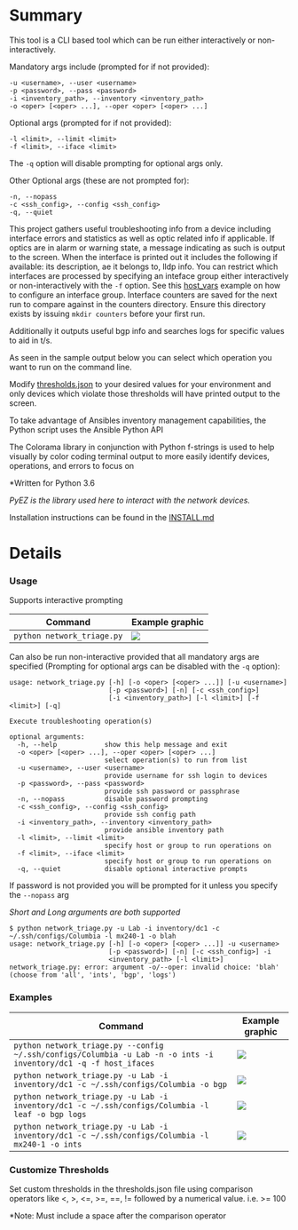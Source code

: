 # Summary

This tool is a CLI based tool which can be run either interactively or non-interactively.

Mandatory args include (prompted for if not provided):

```
-u <username>, --user <username>
-p <password>, --pass <password>
-i <inventory_path>, --inventory <inventory_path>
-o <oper> [<oper> ...], --oper <oper> [<oper> ...]
```

Optional args (prompted for if not provided):

```
-l <limit>, --limit <limit>
-f <limit>, --iface <limit>
```

The `-q` option will disable prompting for optional args only.

Other Optional args (these are not prompted for):

```
-n, --nopass
-c <ssh_config>, --config <ssh_config>
-q, --quiet
```

This project gathers useful troubleshooting info from a device including interface
errors and statistics as well as optic related info if applicable. If optics are in
alarm or warning state, a message indicating as such is output to the screen. When
the interface is printed out it includes the following if available: its description,
ae it belongs to, lldp info. You can restrict which interfaces are processed by
specifying an inteface group either interactively or non-interactively with the `-f`
option. See this [host_vars](inventory/dc1/host_vars/qfx5100-b.yml) example on how to
configure an interface group. Interface counters are saved for the next run to
compare against in the counters directory. Ensure this directory exists by issuing
`mkdir counters` before your first run.

Additionally it outputs useful bgp info and searches logs for specific values to aid
in t/s.

As seen in the sample output below you can select which operation you want to run on
the command line.

Modify [thresholds.json](thresholds.json) to your desired values for your environment
and only devices which violate those thresholds will have printed output to the
screen.

To take advantage of Ansibles inventory management capabilities, the Python script
uses the Ansible Python API

The Colorama library in conjunction with Python f-strings is used to help visually by
color coding terminal output to more easily identify devices, operations, and errors
to focus on

\*Written for Python 3.6

_PyEZ is the library used here to interact with the network devices._

Installation instructions can be found in the [INSTALL.md](INSTALL.md)

# Details

### Usage

Supports interactive prompting

| Command                    | Example graphic           |
| -------------------------- | ------------------------- |
| `python network_triage.py` | <img src="docs/menu.png"> |

Can also be run non-interactive provided that all mandatory args are specified
(Prompting for optional args can be disabled with the `-q` option):

```
usage: network_triage.py [-h] [-o <oper> [<oper> ...]] [-u <username>]
                         [-p <password>] [-n] [-c <ssh_config>]
                         [-i <inventory_path>] [-l <limit>] [-f <limit>] [-q]

Execute troubleshooting operation(s)

optional arguments:
  -h, --help            show this help message and exit
  -o <oper> [<oper> ...], --oper <oper> [<oper> ...]
                        select operation(s) to run from list
  -u <username>, --user <username>
                        provide username for ssh login to devices
  -p <password>, --pass <password>
                        provide ssh password or passphrase
  -n, --nopass          disable password prompting
  -c <ssh_config>, --config <ssh_config>
                        provide ssh config path
  -i <inventory_path>, --inventory <inventory_path>
                        provide ansible inventory path
  -l <limit>, --limit <limit>
                        specify host or group to run operations on
  -f <limit>, --iface <limit>
                        specify host or group to run operations on
  -q, --quiet           disable optional interactive prompts
```

If password is not provided you will be prompted for it unless you specify the `--nopass` arg

_Short and Long arguments are both supported_

```
$ python network_triage.py -u Lab -i inventory/dc1 -c ~/.ssh/configs/Columbia -l mx240-1 -o blah
usage: network_triage.py [-h] [-o <oper> [<oper> ...]] -u <username>
                         [-p <password>] [-n] [-c <ssh_config>] -i
                         <inventory_path> [-l <limit>]
network_triage.py: error: argument -o/--oper: invalid choice: 'blah' (choose from 'all', 'ints', 'bgp', 'logs')
```

### Examples

| Command                                                                                                          | Example graphic               |
| ---------------------------------------------------------------------------------------------------------------- | ----------------------------- |
| `python network_triage.py --config ~/.ssh/configs/Columbia -u Lab -n -o ints -i inventory/dc1 -q -f host_ifaces` | <img src="docs/example4.png"> |
| `python network_triage.py -u Lab -i inventory/dc1 -c ~/.ssh/configs/Columbia -o bgp`                             | <img src="docs/example1.png"> |
| `python network_triage.py -u Lab -i inventory/dc1 -c ~/.ssh/configs/Columbia -l leaf -o bgp logs`                | <img src="docs/example2.png"> |
| `python network_triage.py -u Lab -i inventory/dc1 -c ~/.ssh/configs/Columbia -l mx240-1 -o ints`                 | <img src="docs/example3.png"> |

### Customize Thresholds

Set custom thresholds in the thresholds.json file using comparison operators like <, >, <=, >=, ==, != followed by a numerical value.
i.e. >= 100

\*Note: Must include a space after the comparison operator
